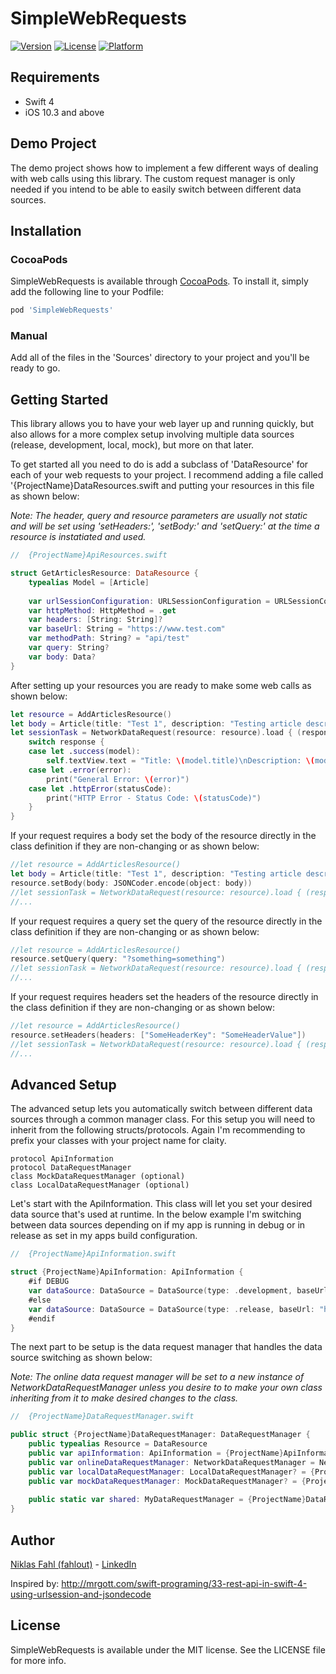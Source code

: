 # SimpleWebRequests

[![Version](https://img.shields.io/cocoapods/v/SimpleWebRequests.svg?style=flat)](http://cocoapods.org/pods/SimpleWebRequests)
[![License](https://img.shields.io/cocoapods/l/SimpleWebRequests.svg?style=flat)](http://cocoapods.org/pods/SimpleWebRequests)
[![Platform](https://img.shields.io/cocoapods/p/SimpleWebRequests.svg?style=flat)](http://cocoapods.org/pods/SimpleWebRequests)

## Requirements

- Swift 4
- iOS 10.3 and above

## Demo Project

The demo project shows how to implement a few different ways of dealing with web calls using this library. The custom request manager is only needed if you intend to be able to easily switch between different data sources.

## Installation

### CocoaPods

SimpleWebRequests is available through [CocoaPods](http://cocoapods.org). To install
it, simply add the following line to your Podfile:

```ruby
pod 'SimpleWebRequests'
```

### Manual

Add all of the files in the 'Sources' directory to your project and you'll be ready to go.

## Getting Started

This library allows you to have your web layer up and running quickly, but also allows for a more complex setup involving multiple data sources (release, development, local, mock), but more on that later.

To get started all you need to do is add a subclass of 'DataResource' for each of your web requests to your project. I recommend adding a file called '{ProjectName}DataResources.swift and putting your resources in this file as shown below:

*Note: The header, query and resource parameters are usually not static and will be set using 'setHeaders:', 'setBody:' and 'setQuery:' at the time a resource is instatiated and used.*

```swift
//  {ProjectName}ApiResources.swift

struct GetArticlesResource: DataResource {
    typealias Model = [Article]
    
    var urlSessionConfiguration: URLSessionConfiguration = URLSessionConfiguration.default
    var httpMethod: HttpMethod = .get
    var headers: [String: String]?
    var baseUrl: String = "https://www.test.com"
    var methodPath: String? = "api/test"
    var query: String?
    var body: Data?
}
```

After setting up your resources you are ready to make some web calls as shown below:

```swift
let resource = AddArticlesResource()
let body = Article(title: "Test 1", description: "Testing article description.")
let sessionTask = NetworkDataRequest(resource: resource).load { (response) in
    switch response {
    case let .success(model):
        self.textView.text = "Title: \(model.title)\nDescription: \(model.description)"
    case let .error(error):
        print("General Error: \(error)")
    case let .httpError(statusCode):
        print("HTTP Error - Status Code: \(statusCode)")
    }
}
```

If your request requires a body set the body of the resource directly in the class definition if they are non-changing or as shown below:

```swift
//let resource = AddArticlesResource()
let body = Article(title: "Test 1", description: "Testing article description.")
resource.setBody(body: JSONCoder.encode(object: body))
//let sessionTask = NetworkDataRequest(resource: resource).load { (response) in
//...
```

If your request requires a query set the query of the resource directly in the class definition if they are non-changing or as shown below:

```swift
//let resource = AddArticlesResource()
resource.setQuery(query: "?something=something")
//let sessionTask = NetworkDataRequest(resource: resource).load { (response) in
//...
```

If your request requires headers set the headers of the resource directly in the class definition if they are non-changing or as shown below:

```swift
//let resource = AddArticlesResource()
resource.setHeaders(headers: ["SomeHeaderKey": "SomeHeaderValue"])
//let sessionTask = NetworkDataRequest(resource: resource).load { (response) in
//...
```

## Advanced Setup

The advanced setup lets you automatically switch between different data sources through a common manager class. For this setup you will need to inherit from the following structs/protocols. Again I'm recommending to prefix your classes with your project name for claity.

```
protocol ApiInformation
protocol DataRequestManager
class MockDataRequestManager (optional)
class LocalDataRequestManager (optional)
```

Let's start with the ApiInformation. This class will let you set your desired data source that's used at runtime. In the below example I'm switching between data sources depending on if my app is running in debug or in release as set in my apps build configuration.

```swift
//  {ProjectName}ApiInformation.swift

struct {ProjectName}ApiInformation: ApiInformation {
    #if DEBUG
    var dataSource: DataSource = DataSource(type: .development, baseUrl: "http://development.something.com")
    #else
    var dataSource: DataSource = DataSource(type: .release, baseUrl: "https://release.something.com")
    #endif
}
```

The next part to be setup is the data request manager that handles the data source switching as shown below:

*Note: The online data request manager will be set to a new instance of NetworkDataRequestManager unless you desire to to make your own class inheriting from it to make desired changes to the class.*

```swift
//  {ProjectName}DataRequestManager.swift

public struct {ProjectName}DataRequestManager: DataRequestManager {
    public typealias Resource = DataResource
    public var apiInformation: ApiInformation = {ProjectName}ApiInformation()
    public var onlineDataRequestManager: NetworkDataRequestManager = NetworkDataRequestManager()
    public var localDataRequestManager: LocalDataRequestManager? = {ProjectName}LocalDataRequestManager()
    public var mockDataRequestManager: MockDataRequestManager? = {ProjectName}MockDataRequestManager()
    
    public static var shared: MyDataRequestManager = {ProjectName}DataRequestManager()
}
```

## Author

[Niklas Fahl (fahlout)](http://bit.ly/fahlout) - [LinkedIn](http://bit.ly/linked-in-niklas-fahl)

Inspired by: http://mrgott.com/swift-programing/33-rest-api-in-swift-4-using-urlsession-and-jsondecode

## License

SimpleWebRequests is available under the MIT license. See the LICENSE file for more info.
